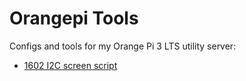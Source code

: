 # Orangepi Tools

Configs and tools for my Orange Pi 3 LTS utility server:

- [1602 I2C screen script](https://github.com/muerwre/orangepi-tools/tree/master/led)
